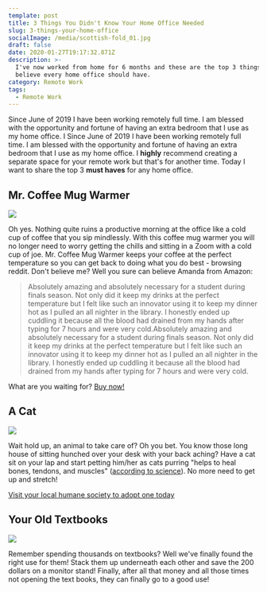 ```yaml
---
template: post
title: 3 Things You Didn't Know Your Home Office Needed
slug: 3-things-your-home-office
socialImage: /media/scottish-fold_01.jpg
draft: false
date: 2020-01-27T19:17:32.871Z
description: >-
  I've now worked from home for 6 months and these are the top 3 things that I
  believe every home office should have.
category: Remote Work
tags:
  - Remote Work
---
```

Since June of 2019 I have been working remotely full time. I am blessed with the opportunity and fortune of having an extra bedroom that I use as my home office. I Since June of 2019 I have been working remotely full time. I am blessed with the opportunity and fortune of having an extra bedroom that I use as my home office. I **highly** recommend creating a separate space for your remote work but that's for another time. Today I want to share the top 3 **must haves** for any home office.

## Mr. Coffee Mug Warmer

![](/media/1544216614-mr-coffee-mug-warmer-1544216605.jpg)

Oh yes. Nothing quite ruins a productive morning at the office like a cold cup of coffee that you sip mindlessly. With this coffee mug warmer you will no longer need to worry getting the chills and sitting in a Zoom with a cold cup of joe. Mr. Coffee Mug Warmer keeps your coffee at the perfect temperature so you can get back to doing what you do best - browsing reddit. Don't believe me? Well you sure can believe Amanda from Amazon:

> Absolutely amazing and absolutely necessary for a student during finals season. Not only did it keep my drinks at the perfect temperature but I felt like such an innovator using it to keep my dinner hot as I pulled an all nighter in the library. I honestly ended up cuddling it because all the blood had drained from my hands after typing for 7 hours and were very cold.Absolutely amazing and absolutely necessary for a student during finals season. Not only did it keep my drinks at the perfect temperature but I felt like such an innovator using it to keep my dinner hot as I pulled an all nighter in the library. I honestly ended up cuddling it because all the blood had drained from my hands after typing for 7 hours and were very cold.

What are you waiting for? [Buy now!](https://www.amazon.com/Mr-Coffee-Warmer-Office-MWBLKPDQ-RB/dp/B000CO89T8https://www.amazon.com/Mr-Coffee-Warmer-Office-MWBLKPDQ-RB/dp/B000CO89T8)

## A Cat

![](/media/scottish-fold_01.jpg)

Wait hold up, an animal to take care of? Oh you bet. You know those long house of sitting hunched over your desk with your back aching? Have a cat sit on your lap and start petting him/her as cats purring "helps to heal bones, tendons, and muscles" ([according to science](https://www.goodnet.org/articles/7-scientifically-proven-health-benefits-being-cat-ownerhttps://www.goodnet.org/articles/7-scientifically-proven-health-benefits-being-cat-owner)). No more need to get up and stretch!

[Visit your local humane society to adopt one today](https://www.google.com/search?q=humane+shelter&oq=humane+shelter&aqs=chrome..69i57j0l7.2860j1j7&sourceid=chrome&ie=UTF-8https://www.google.com/search?q=humane+shelter&oq=humane+shelter&aqs=chrome..69i57j0l7.2860j1j7&sourceid=chrome&ie=UTF-8)

## Your Old Textbooks

![](/media/old-textbooks.jpg)

Remember spending thousands on textbooks? Well we've finally found the right use for them! Stack them up underneath each other and save the 200 dollars on a monitor stand! Finally, after all that money and all those times not opening the text books, they can finally go to a good use!
